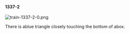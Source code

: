 #### 1337-2
![train-1337-2-0.png](https://github.com/lil-lab/nlvr/raw/master/nlvr/train/images/40/train-1337-2-0.png "train-1337-2-0.png")

There is ablue triangle closely touching the bottom of abox.